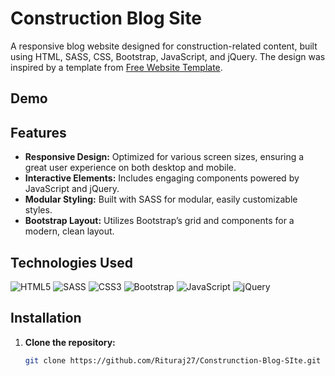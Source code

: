 # Construction Blog Site

A responsive blog website designed for construction-related content, built using HTML, SASS, CSS, Bootstrap, JavaScript, and jQuery. The design was inspired by a template from [Free Website Template](https://freewebsitetemplate.com).

## Demo

## Features

- **Responsive Design:** Optimized for various screen sizes, ensuring a great user experience on both desktop and mobile.
- **Interactive Elements:** Includes engaging components powered by JavaScript and jQuery.
- **Modular Styling:** Built with SASS for modular, easily customizable styles.
- **Bootstrap Layout:** Utilizes Bootstrap’s grid and components for a modern, clean layout.

## Technologies Used

<p align="left">
  <img src="https://img.shields.io/badge/HTML5-E34F26?style=for-the-badge&logo=html5&logoColor=white" alt="HTML5" />
  <img src="https://img.shields.io/badge/SASS-CC6699?style=for-the-badge&logo=sass&logoColor=white" alt="SASS" />
  <img src="https://img.shields.io/badge/CSS3-1572B6?style=for-the-badge&logo=css3&logoColor=white" alt="CSS3" />
  <img src="https://img.shields.io/badge/Bootstrap-563D7C?style=for-the-badge&logo=bootstrap&logoColor=white" alt="Bootstrap" />
  <img src="https://img.shields.io/badge/JavaScript-F7DF1E?style=for-the-badge&logo=javascript&logoColor=black" alt="JavaScript" />
  <img src="https://img.shields.io/badge/jQuery-0769AD?style=for-the-badge&logo=jquery&logoColor=white" alt="jQuery" />
</p>

## Installation

1. **Clone the repository:**
   ```bash
   git clone https://github.com/Rituraj27/Construnction-Blog-SIte.git
   ```
